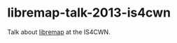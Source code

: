 # libremap-talk-2013-is4cwn

Talk about [libremap](https://github.com/libre-mesh/libremap) at the IS4CWN.
